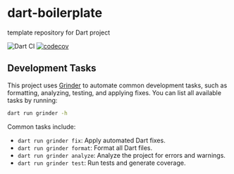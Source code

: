 # dart-boilerplate

template repository for Dart project

![Dart CI](https://github.com/sensuikan1973/dart-boilerplate/workflows/Dart%20CI/badge.svg)
[![codecov](https://codecov.io/gh/sensuikan1973/dart-boilerplate/branch/main/graph/badge.svg?token=0EE7KZ8DVJ)](https://codecov.io/gh/sensuikan1973/dart-boilerplate)

## Development Tasks

This project uses [Grinder](https://pub.dev/packages/grinder) to automate common development tasks, such as formatting, analyzing, testing, and applying fixes.
You can list all available tasks by running:

```bash
dart run grinder -h
```

Common tasks include:
- `dart run grinder fix`: Apply automated Dart fixes.
- `dart run grinder format`: Format all Dart files.
- `dart run grinder analyze`: Analyze the project for errors and warnings.
- `dart run grinder test`: Run tests and generate coverage.
